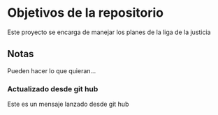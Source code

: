 # Objetivos de la repositorio

Este proyecto se encarga de manejar los planes de la liga de la justicia


## Notas
Pueden hacer lo que quieran...
### Actualizado desde git hub 
Este es un mensaje lanzado desde git hub
